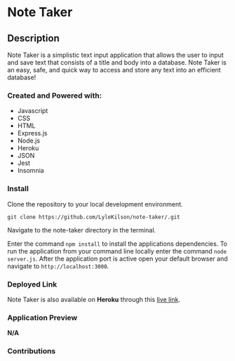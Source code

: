 # Note Taker

## Description
Note Taker is a simplistic text input application that allows the user to input and save text that consists of a title and body into a database. Note Taker is an easy, safe, and quick way to access and store any text into an efficient database!

### Created and Powered with:
* Javascript
* CSS
* HTML
* Express.js
* Node.js
* Heroku
* JSON
* Jest
* Insomnia

### Install
Clone the repository to your local development environment.

```
git clone https://github.com/LyleKilson/note-taker/.git
```
Navigate to the note-taker directory in the terminal.

Enter the command `npm install` to install the applications dependencies. To run the application from your command line locally enter the command `node server.js`. 
After the application port is active open your default browser and navigate to `http://localhost:3000`.

### Deployed Link
Note Taker is also available on **Heroku** through this [live link](https://shrouded-anchorage-40032.herokuapp.com/notes).

### Application Preview
**N/A**

### Contributions

